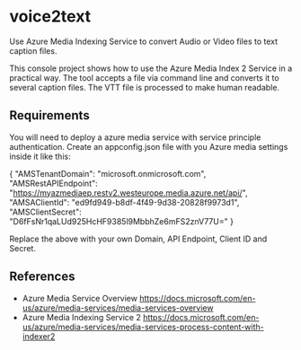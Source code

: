 # voice2text
Use Azure Media Indexing Service to convert Audio or Video files to text caption files.

This console project shows how to use the Azure Media Index 2 Service in a practical way.
The tool accepts a file via command line and converts it to several caption files.
The VTT file is processed to make human readable.

## Requirements
You will need to deploy a azure media service with service principle authentication.
Create an appconfig.json file with you Azure media settings inside it like this:

{
    "AMSTenantDomain": "microsoft.onmicrosoft.com",
    "AMSRestAPIEndpoint": "https://myazmediaep.restv2.westeurope.media.azure.net/api/",
    "AMSAClientId": "ed9fd949-b8df-4f49-9d38-20828f9973d1",
    "AMSClientSecret": "D6fFsNr1qaLUd925HcHF9385l9MbbhZe6mFS2znV77U="
}

Replace the above with your own Domain, API Endpoint, Client ID and Secret.

## References
 - Azure Media Service Overview https://docs.microsoft.com/en-us/azure/media-services/media-services-overview
  - Azure Media Indexing Service 2 https://docs.microsoft.com/en-us/azure/media-services/media-services-process-content-with-indexer2
